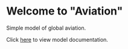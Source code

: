 # Welcome to "Aviation"

Simple model of global aviation.

Click [here](./aviation.md) to view model documentation.